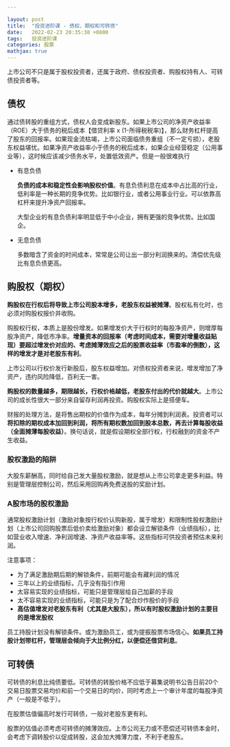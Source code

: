 ```yaml
---

layout: post
title:  "投资进阶课 - 债权、期权和可转债"
date:   2022-02-23 20:35:38 +0800
tags:   投资进阶课
categories: 股票
mathjax: true
---
```


上市公司不只是属于股权投资者，还属于政府、债权投资者、购股权持有人、可转债投资者等。

## 债权

通过债转股的重组方式，债权人会变成新股东。如果上市公司的净资产收益率（ROE）大于债务的税后成本【借贷利率 x (1-所得税税率)】，那么财务杠杆提高了股东的回报率。如果现金流枯竭，上市公司面临债务重组（不一定亏损），老股东权益堪忧。如果净资产收益率小于债务的税后成本，如果企业经营稳定（公用事业等），这时候应该减少债务水平，处置低效资产。但是一般很难执行

+ 有息负债

    **负债的成本和稳定性会影响股权价值**。有息负债利息在成本中占比高的行业，低利率是一种长期的竞争优势。比如银行业，或者公用事业行业。可以依靠高杠杆来提升净资产回报率。

    大型企业的有息负债利率明显低于中小企业，拥有更强的竞争优势。比如国企。

+ 无息负债

    多数暗含了资金的时间成本，常常是公司让出一部分利润换来的。清偿优先级比有息负债更高。

## 购股权（期权）

**购股权在行权后将导致上市公司股本增多，老股东权益被摊薄**。股权私有化时，也必须对购股权报价并收购。

购股权行权，本质上是股份增发。如果增发价大于行权时的每股净资产，则增厚每股净资产，降低市净率。**增量资本的回报率（考虑时间成本，需要对增量收益贴现）要超过增发价对应的、考虑摊薄效应之后的股票收益率（市盈率的倒数），这样的增发才是对老股东有利**。

上市公司以行权价发行新股后，股东权益增加。对债权投资者来说，增发增加了净资产，违约风险降低，百利无一害。

**购股权的数量越多，期限越长，行权价格越低，老股东付出的代价就越大**。上市公司的成长性很大一部分来自留存利润再投资。购股权实际上是搭便车。

财报的处理方法，是将售出期权的价值作为成本，每年分摊到利润表。投资者可以**将扣除的期权成本加回到利润，将所有期权数加回到股本总数，再去计算每股收益（全面摊薄每股收益）**。换句话说，就是假设期权全部行权，行权融到的资金不产生收益。

### 股权激励的陷阱

大股东薪酬高，同时给自己发大量股权激励，就是想从上市公司拿走更多利益。特别是管理层控制公司，然后采用回购再免费送股的奖励计划。
  
### A股市场的股权激励

通常股权激励计划（激励对象按行权价认购新股，属于增发）和限制性股权激励计划（上市公司回购股票后低价卖给激励对象）都会设立解锁条件（业绩指标），比如营业收入增速、净利润增速、净资产收益率等。这些指标可供投资者预估未来利润。

注意事项：

+ 为了满足激励期后期的解锁条件，前期可能会有藏利润的情况
+ 三年以上的业绩指标，几乎没有指引作用
+ 太容易实现的业绩指标，可能只是管理层给自己加薪的手段
+ 太不容易实现的业绩指标，可能只是为了配合炒作股价的手段
+ **高估值增发对老股东有利（尤其是大股东），所以有时股权激励计划的主要目的是增发股权**

员工持股计划没有解锁条件。或为激励员工，或为提振股票市场信心。**如果员工持股计划带杠杆，管理层会倾向于大比例分红，以便偿还借贷利息**。

## 可转债

可转债的利息比纯债要低。可转债的转股价格不应低于募集说明书公告日前20个交易日股票交易均价和前一个交易日的均价，同时考虑上一个审计年度的每股净资产（一般是不低于）。

在股票估值偏高时发行可转债，一般对老股东更有利。

股票的估值必须考虑可转债的摊薄效应。上市公司无力或不愿偿还可转债本金时，会考虑下调转股价以促成转股，这会加大摊薄力度，不利于老股东。